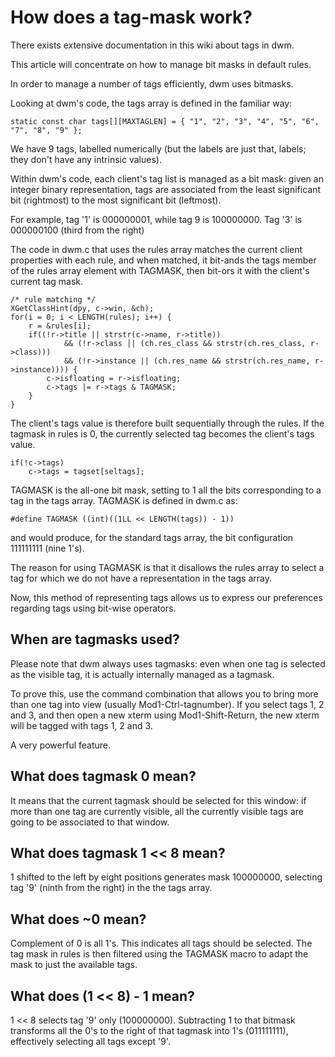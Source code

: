 How does a tag-mask work?
=========================
There exists extensive documentation in this wiki about tags in dwm.

This article will concentrate on how to manage bit masks in default rules.

In order to manage a number of tags efficiently, dwm uses bitmasks.

Looking at dwm's code, the tags array is defined in the familiar way:

	static const char tags[][MAXTAGLEN] = { "1", "2", "3", "4", "5", "6", "7", "8", "9" };

We have 9 tags, labelled numerically (but the labels are just that, labels;
they don't have any intrinsic values).

Within dwm's code, each client's tag list is managed as a bit mask: given an
integer binary representation, tags are associated from the least significant
bit (rightmost) to the most significant bit (leftmost).

For example, tag '1' is 000000001, while tag 9 is 100000000. Tag '3' is
000000100 (third from the right)

The code in dwm.c that uses the rules array matches the current client
properties with each rule, and when matched, it bit-ands the tags member of the
rules array element with TAGMASK, then bit-ors it with the client's current tag
mask.

	/* rule matching */
	XGetClassHint(dpy, c->win, &ch);
	for(i = 0; i < LENGTH(rules); i++) {
		r = &rules[i];
		if((!r->title || strstr(c->name, r->title))
				&& (!r->class || (ch.res_class && strstr(ch.res_class, r->class)))
				&& (!r->instance || (ch.res_name && strstr(ch.res_name, r->instance)))) {
			c->isfloating = r->isfloating;
			c->tags |= r->tags & TAGMASK;
		}
	}

The client's tags value is therefore built sequentially through the rules. If
the tagmask in rules is 0, the currently selected tag becomes the client's tags
value.

	if(!c->tags)
		c->tags = tagset[seltags];

TAGMASK is the all-one bit mask, setting to 1 all the bits corresponding to a
tag in the tags array. TAGMASK is defined in dwm.c as:

	#define TAGMASK ((int)((1LL << LENGTH(tags)) - 1))

and would produce, for the standard tags array, the bit configuration 111111111
(nine 1's).

The reason for using TAGMASK is that it disallows the rules array to select a
tag for which we do not have a representation in the tags array.

Now, this method of representing tags allows us to express our preferences
regarding tags using bit-wise operators.

When are tagmasks used?
-----------------------
Please note that dwm always uses tagmasks: even when one tag is selected as the
visible tag, it is actually internally managed as a tagmask.

To prove this, use the command combination that allows you to bring more than
one tag into view (usually Mod1-Ctrl-tagnumber). If you select tags 1, 2 and 3,
and then open a new xterm using Mod1-Shift-Return, the new xterm will be tagged
with tags 1, 2 and 3.

A very powerful feature.

What does tagmask 0 mean?
-------------------------
It means that the current tagmask should be selected for this window: if more
than one tag are currently visible, all the currently visible tags are going to
be associated to that window.

What does tagmask 1 &lt;&lt; 8 mean?
------------------------------------
1 shifted to the left by eight positions generates mask 100000000, selecting
tag '9' (ninth from the right) in the the tags array.

What does ~0 mean?
------------------
Complement of 0 is all 1's. This indicates all tags should be selected. The tag
mask in rules is then filtered using the TAGMASK macro to adapt the mask to
just the available tags.

What does (1 &lt;&lt; 8) - 1 mean?
----------------------------------
1 &lt;&lt; 8 selects tag '9' only (100000000). Subtracting 1 to that bitmask
transforms all the 0's to the right of that tagmask into 1's (011111111),
effectively selecting all tags except '9'.
